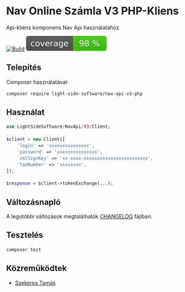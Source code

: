 # Nav Online Számla V3 PHP-Kliens

Api-kliens komponens Nav Api használatához.

[![Build](https://github.com/TamasSzekeres/nav-api-v3-php/actions/workflows/action.yml/badge.svg?branch=master&event=push)](https://github.com/TamasSzekeres/nav-api-v3-php/actions/workflows/action.yml)
[![Test Coverage](https://raw.githubusercontent.com/Hi-Folks/array/main/badge-coverage.svg)](https://packagist.org/packages/hi-folks/array)

## Telepítés

Composer használatával:

``` bash
composer require light-side-software/nav-api-v3-php
```

## Használat

``` php
use LightSideSoftware/NavApi/V3/Client;

$client = new Client([
    'login' => 'xxxxxxxxxxxxxxx',
    'password' => 'xxxxxxxxxxxxxxx',
    'xmlSignKey' => 'xx-xxxx-xxxxxxxxxxxxxxxxxxxxxxxx',
    'taxNumber' => 'xxxxxxxx',
]);

$response = $client->tokenExchange(...);
```

## Változásnapló

A legutóbbi változások megtalálhatók [CHANGELOG](CHANGELOG.md) fájlban.

## Tesztelés

``` bash
composer test
```

## Közreműködtek

- [Szekeres Tamás][link-author]

[link-author]: https://github.com/TamasSzekeres
